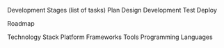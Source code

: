 Development Stages (list of tasks)
	Plan
	Design
	Development
	Test
	Deploy
 
Roadmap
 
Technology Stack
	Platform
	Frameworks
	Tools
	Programming Languages
